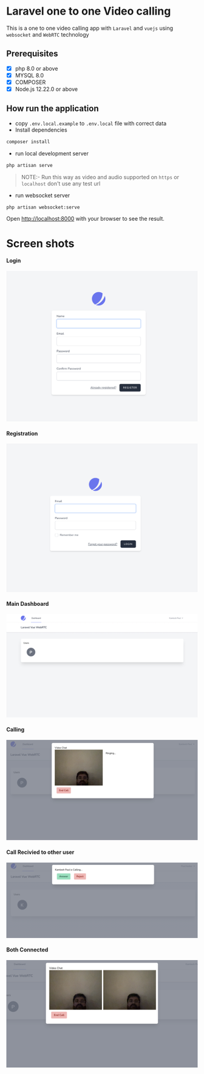 # Laravel one to one Video calling 

This is a one to one video calling app with `Laravel` and `vuejs` using `websocket` and `WebRTC` technology 

## Prerequisites

- [x] php 8.0 or above
- [x] MYSQL 8.0
- [x] COMPOSER
- [x] Node.js 12.22.0 or above

## How run the application

- copy `.env.local.example` to `.env.local` file with correct data
- Install dependencies

```bash
composer install
```

- run local development server

```bash
php artisan serve
```
>NOTE:- Run this way as video and audio supported on `https` or `localhost` don't use any test url 

- run websocket server

```bash
php artisan websocket:serve
```

Open [http://localhost:8000](http://localhost:8000) with your browser to see the result.


# Screen shots

#### Login 
![Login](./doc/step-1.png)
#### Registration 
![register](./doc/step-2.png)
#### Main Dashboard 
![dashboard](./doc/step-3.png)

#### Calling
![calling](./doc/step-4.png)

#### Call Recivied to other user
![call reciving](./doc/step-5.png)

#### Both Connected
![call connected](./doc/step-6.png)

